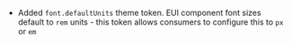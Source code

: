 - Added `font.defaultUnits` theme token. EUI component font sizes default to `rem` units - this token allows consumers to configure this to `px` or `em`
